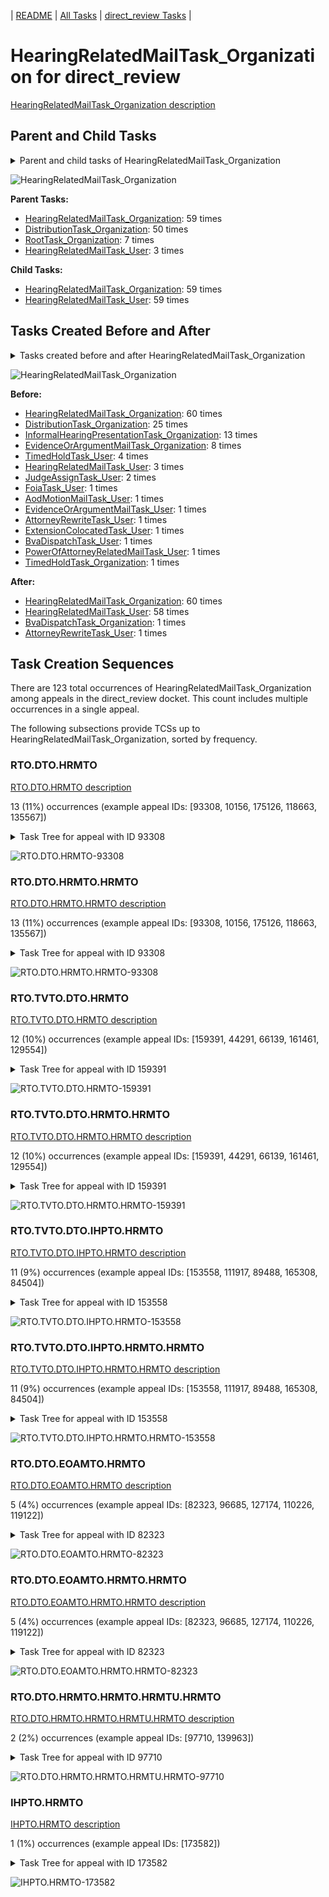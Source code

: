 <!-- DO NOT EDIT THIS FILE.  This file is autogenerated. -->
| [README](../README.md) | [All Tasks](../alltasks.md) | [direct_review Tasks](tasklist.md) |

# HearingRelatedMailTask_Organization for direct_review

[HearingRelatedMailTask_Organization description](../descr/HearingRelatedMailTask_Organization.md)

## Parent and Child Tasks

<details><summary markdown='span'>Parent and child tasks of HearingRelatedMailTask_Organization
</summary>

```
digraph G {
rankdir=LR;
node [shape=box]
"HearingRelatedMailTask_Organization" -> "HearingRelatedMailTask_User" [label=59]
"HearingRelatedMailTask_Organization" -> "HearingRelatedMailTask_Organization" [label=59]
"HearingRelatedMailTask_Organization" -> "HearingRelatedMailTask_Organization" [label=59]
"DistributionTask_Organization" -> "HearingRelatedMailTask_Organization" [label=50]
"RootTask_Organization" -> "HearingRelatedMailTask_Organization" [label=7]
"HearingRelatedMailTask_User" -> "HearingRelatedMailTask_Organization" [label=3]
}
```
</details>

![HearingRelatedMailTask_Organization](dot/HearingRelatedMailTask_Organization-parentchild.dot.png)

**Parent Tasks:**

   * [HearingRelatedMailTask_Organization](HearingRelatedMailTask_Organization.md): 59 times
   * [DistributionTask_Organization](DistributionTask_Organization.md): 50 times
   * [RootTask_Organization](RootTask_Organization.md): 7 times
   * [HearingRelatedMailTask_User](HearingRelatedMailTask_User.md): 3 times

**Child Tasks:**

   * [HearingRelatedMailTask_Organization](HearingRelatedMailTask_Organization.md): 59 times
   * [HearingRelatedMailTask_User](HearingRelatedMailTask_User.md): 59 times

## Tasks Created Before and After

<details><summary markdown='span'>Tasks created before and after HearingRelatedMailTask_Organization</summary>

```
digraph G {
rankdir=LR;

"HearingRelatedMailTask_Organization" -> "HearingRelatedMailTask_Organization" [label=60]
"HearingRelatedMailTask_Organization" -> "HearingRelatedMailTask_User" [label=58]
"HearingRelatedMailTask_Organization" -> "BvaDispatchTask_Organization" [label=1]
"HearingRelatedMailTask_Organization" -> "AttorneyRewriteTask_User" [label=1]
"HearingRelatedMailTask_Organization" -> "HearingRelatedMailTask_Organization" [label=60]
"DistributionTask_Organization" -> "HearingRelatedMailTask_Organization" [label=25]
"InformalHearingPresentationTask_Organization" -> "HearingRelatedMailTask_Organization" [label=13]
"EvidenceOrArgumentMailTask_Organization" -> "HearingRelatedMailTask_Organization" [label=8]
"TimedHoldTask_User" -> "HearingRelatedMailTask_Organization" [label=4]
"HearingRelatedMailTask_User" -> "HearingRelatedMailTask_Organization" [label=3]
"JudgeAssignTask_User" -> "HearingRelatedMailTask_Organization" [label=2]
"TimedHoldTask_Organization" -> "HearingRelatedMailTask_Organization" [label=1]
"PowerOfAttorneyRelatedMailTask_User" -> "HearingRelatedMailTask_Organization" [label=1]
"FoiaTask_User" -> "HearingRelatedMailTask_Organization" [label=1]
"ExtensionColocatedTask_User" -> "HearingRelatedMailTask_Organization" [label=1]
"EvidenceOrArgumentMailTask_User" -> "HearingRelatedMailTask_Organization" [label=1]
"BvaDispatchTask_User" -> "HearingRelatedMailTask_Organization" [label=1]
"AttorneyRewriteTask_User" -> "HearingRelatedMailTask_Organization" [label=1]
"AodMotionMailTask_User" -> "HearingRelatedMailTask_Organization" [label=1]
}
```
</details>

![HearingRelatedMailTask_Organization](dot/HearingRelatedMailTask_Organization.dot.png)

**Before:**

   * [HearingRelatedMailTask_Organization](HearingRelatedMailTask_Organization.md): 60 times
   * [DistributionTask_Organization](DistributionTask_Organization.md): 25 times
   * [InformalHearingPresentationTask_Organization](InformalHearingPresentationTask_Organization.md): 13 times
   * [EvidenceOrArgumentMailTask_Organization](EvidenceOrArgumentMailTask_Organization.md): 8 times
   * [TimedHoldTask_User](TimedHoldTask_User.md): 4 times
   * [HearingRelatedMailTask_User](HearingRelatedMailTask_User.md): 3 times
   * [JudgeAssignTask_User](JudgeAssignTask_User.md): 2 times
   * [FoiaTask_User](FoiaTask_User.md): 1 times
   * [AodMotionMailTask_User](AodMotionMailTask_User.md): 1 times
   * [EvidenceOrArgumentMailTask_User](EvidenceOrArgumentMailTask_User.md): 1 times
   * [AttorneyRewriteTask_User](AttorneyRewriteTask_User.md): 1 times
   * [ExtensionColocatedTask_User](ExtensionColocatedTask_User.md): 1 times
   * [BvaDispatchTask_User](BvaDispatchTask_User.md): 1 times
   * [PowerOfAttorneyRelatedMailTask_User](PowerOfAttorneyRelatedMailTask_User.md): 1 times
   * [TimedHoldTask_Organization](TimedHoldTask_Organization.md): 1 times

**After:**

   * [HearingRelatedMailTask_Organization](HearingRelatedMailTask_Organization.md): 60 times
   * [HearingRelatedMailTask_User](HearingRelatedMailTask_User.md): 58 times
   * [BvaDispatchTask_Organization](BvaDispatchTask_Organization.md): 1 times
   * [AttorneyRewriteTask_User](AttorneyRewriteTask_User.md): 1 times

## Task Creation Sequences

There are 123 total occurrences of HearingRelatedMailTask_Organization among appeals in the direct_review docket.  This count includes multiple occurrences in a single appeal.

The following subsections provide TCSs up to HearingRelatedMailTask_Organization, sorted by frequency.

### RTO.DTO.HRMTO

[RTO.DTO.HRMTO description](../descr/RTO.DTO.HRMTO.md)

13 (11%) occurrences (example appeal IDs: [93308, 10156, 175126, 118663, 135567])

<details><summary markdown='span'>Task Tree for appeal with ID 93308</summary>

```
@startuml
skinparam {
  ObjectBorderColor #555
  ObjectBorderThickness 0
  ObjectFontStyle bold
  ObjectFontSize 14
  ObjectAttributeFontColor #333
  ObjectAttributeFontSize 12
}
  object 0.RootTask #8dd3c7 {
Organization
}
  object 1.TrackVeteranTask #bebada {
Organization
}
  object 2.DistributionTask #ffffb3 {
Organization
}
  object 3.InformalHearingPresentationTask #fdb462 {
Organization
}
  object 4.HearingRelatedMailTask #8dd3c7 {
Organization  <back:white>    </back>
}
  object 5.HearingRelatedMailTask #8dd3c7 {
Organization  <back:white>    </back>
}
  object 6.HearingRelatedMailTask #8dd3c7 {
User
}
  object 7.TimedHoldTask #fccde5 {
User
}
  object 8.InformalHearingPresentationTask #fdb462 {
User
}
  object 9.TrackVeteranTask #bebada {
Organization
}
  object 10.InformalHearingPresentationTask #fdb462 {
Organization
}
  object 11.TrackVeteranTask #bebada {
Organization
}
0.RootTask -- 1.TrackVeteranTask
0.RootTask -- 2.DistributionTask
2.DistributionTask -- 3.InformalHearingPresentationTask
2.DistributionTask -- 4.HearingRelatedMailTask
4.HearingRelatedMailTask -- 5.HearingRelatedMailTask
5.HearingRelatedMailTask -- 6.HearingRelatedMailTask
6.HearingRelatedMailTask -- 7.TimedHoldTask
3.InformalHearingPresentationTask -- 8.InformalHearingPresentationTask
0.RootTask -- 9.TrackVeteranTask
2.DistributionTask -- 10.InformalHearingPresentationTask
0.RootTask -- 11.TrackVeteranTask
@enduml
```
</details>

![RTO.DTO.HRMTO-93308](uml/RTO.DTO.HRMTO-93308.png)

### RTO.DTO.HRMTO.HRMTO

[RTO.DTO.HRMTO.HRMTO description](../descr/RTO.DTO.HRMTO.HRMTO.md)

13 (11%) occurrences (example appeal IDs: [93308, 10156, 175126, 118663, 135567])

<details><summary markdown='span'>Task Tree for appeal with ID 93308</summary>

```
@startuml
skinparam {
  ObjectBorderColor #555
  ObjectBorderThickness 0
  ObjectFontStyle bold
  ObjectFontSize 14
  ObjectAttributeFontColor #333
  ObjectAttributeFontSize 12
}
  object 0.RootTask #8dd3c7 {
Organization
}
  object 1.TrackVeteranTask #bebada {
Organization
}
  object 2.DistributionTask #ffffb3 {
Organization
}
  object 3.InformalHearingPresentationTask #fdb462 {
Organization
}
  object 4.HearingRelatedMailTask #8dd3c7 {
Organization  <back:white>    </back>
}
  object 5.HearingRelatedMailTask #8dd3c7 {
Organization  <back:white>    </back>
}
  object 6.HearingRelatedMailTask #8dd3c7 {
User
}
  object 7.TimedHoldTask #fccde5 {
User
}
  object 8.InformalHearingPresentationTask #fdb462 {
User
}
  object 9.TrackVeteranTask #bebada {
Organization
}
  object 10.InformalHearingPresentationTask #fdb462 {
Organization
}
  object 11.TrackVeteranTask #bebada {
Organization
}
0.RootTask -- 1.TrackVeteranTask
0.RootTask -- 2.DistributionTask
2.DistributionTask -- 3.InformalHearingPresentationTask
2.DistributionTask -- 4.HearingRelatedMailTask
4.HearingRelatedMailTask -- 5.HearingRelatedMailTask
5.HearingRelatedMailTask -- 6.HearingRelatedMailTask
6.HearingRelatedMailTask -- 7.TimedHoldTask
3.InformalHearingPresentationTask -- 8.InformalHearingPresentationTask
0.RootTask -- 9.TrackVeteranTask
2.DistributionTask -- 10.InformalHearingPresentationTask
0.RootTask -- 11.TrackVeteranTask
@enduml
```
</details>

![RTO.DTO.HRMTO.HRMTO-93308](uml/RTO.DTO.HRMTO.HRMTO-93308.png)

### RTO.TVTO.DTO.HRMTO

[RTO.TVTO.DTO.HRMTO description](../descr/RTO.TVTO.DTO.HRMTO.md)

12 (10%) occurrences (example appeal IDs: [159391, 44291, 66139, 161461, 129554])

<details><summary markdown='span'>Task Tree for appeal with ID 159391</summary>

```
@startuml
skinparam {
  ObjectBorderColor #555
  ObjectBorderThickness 0
  ObjectFontStyle bold
  ObjectFontSize 14
  ObjectAttributeFontColor #333
  ObjectAttributeFontSize 12
}
  object 0.RootTask #8dd3c7 {
Organization
}
  object 1.TrackVeteranTask #bebada {
Organization
}
  object 2.DistributionTask #ffffb3 {
Organization
}
  object 3.HearingRelatedMailTask #8dd3c7 {
Organization  <back:white>    </back>
}
  object 4.HearingRelatedMailTask #8dd3c7 {
Organization  <back:white>    </back>
}
  object 5.HearingRelatedMailTask #8dd3c7 {
User
}
  object 6.HearingRelatedMailTask #8dd3c7 {
User
}
0.RootTask -- 1.TrackVeteranTask
0.RootTask -- 2.DistributionTask
2.DistributionTask -- 3.HearingRelatedMailTask
3.HearingRelatedMailTask -- 4.HearingRelatedMailTask
4.HearingRelatedMailTask -- 5.HearingRelatedMailTask
4.HearingRelatedMailTask -- 6.HearingRelatedMailTask
@enduml
```
</details>

![RTO.TVTO.DTO.HRMTO-159391](uml/RTO.TVTO.DTO.HRMTO-159391.png)

### RTO.TVTO.DTO.HRMTO.HRMTO

[RTO.TVTO.DTO.HRMTO.HRMTO description](../descr/RTO.TVTO.DTO.HRMTO.HRMTO.md)

12 (10%) occurrences (example appeal IDs: [159391, 44291, 66139, 161461, 129554])

<details><summary markdown='span'>Task Tree for appeal with ID 159391</summary>

```
@startuml
skinparam {
  ObjectBorderColor #555
  ObjectBorderThickness 0
  ObjectFontStyle bold
  ObjectFontSize 14
  ObjectAttributeFontColor #333
  ObjectAttributeFontSize 12
}
  object 0.RootTask #8dd3c7 {
Organization
}
  object 1.TrackVeteranTask #bebada {
Organization
}
  object 2.DistributionTask #ffffb3 {
Organization
}
  object 3.HearingRelatedMailTask #8dd3c7 {
Organization  <back:white>    </back>
}
  object 4.HearingRelatedMailTask #8dd3c7 {
Organization  <back:white>    </back>
}
  object 5.HearingRelatedMailTask #8dd3c7 {
User
}
  object 6.HearingRelatedMailTask #8dd3c7 {
User
}
0.RootTask -- 1.TrackVeteranTask
0.RootTask -- 2.DistributionTask
2.DistributionTask -- 3.HearingRelatedMailTask
3.HearingRelatedMailTask -- 4.HearingRelatedMailTask
4.HearingRelatedMailTask -- 5.HearingRelatedMailTask
4.HearingRelatedMailTask -- 6.HearingRelatedMailTask
@enduml
```
</details>

![RTO.TVTO.DTO.HRMTO.HRMTO-159391](uml/RTO.TVTO.DTO.HRMTO.HRMTO-159391.png)

### RTO.TVTO.DTO.IHPTO.HRMTO

[RTO.TVTO.DTO.IHPTO.HRMTO description](../descr/RTO.TVTO.DTO.IHPTO.HRMTO.md)

11 (9%) occurrences (example appeal IDs: [153558, 111917, 89488, 165308, 84504])

<details><summary markdown='span'>Task Tree for appeal with ID 153558</summary>

```
@startuml
skinparam {
  ObjectBorderColor #555
  ObjectBorderThickness 0
  ObjectFontStyle bold
  ObjectFontSize 14
  ObjectAttributeFontColor #333
  ObjectAttributeFontSize 12
}
  object 0.RootTask #8dd3c7 {
Organization
}
  object 1.TrackVeteranTask #bebada {
Organization
}
  object 2.DistributionTask #ffffb3 {
Organization
}
  object 3.InformalHearingPresentationTask #fdb462 {
Organization
}
  object 4.HearingRelatedMailTask #8dd3c7 {
Organization  <back:white>    </back>
}
  object 5.HearingRelatedMailTask #8dd3c7 {
Organization  <back:white>    </back>
}
  object 6.HearingRelatedMailTask #8dd3c7 {
User
}
0.RootTask -- 1.TrackVeteranTask
0.RootTask -- 2.DistributionTask
2.DistributionTask -- 3.InformalHearingPresentationTask
2.DistributionTask -- 4.HearingRelatedMailTask
4.HearingRelatedMailTask -- 5.HearingRelatedMailTask
5.HearingRelatedMailTask -- 6.HearingRelatedMailTask
@enduml
```
</details>

![RTO.TVTO.DTO.IHPTO.HRMTO-153558](uml/RTO.TVTO.DTO.IHPTO.HRMTO-153558.png)

### RTO.TVTO.DTO.IHPTO.HRMTO.HRMTO

[RTO.TVTO.DTO.IHPTO.HRMTO.HRMTO description](../descr/RTO.TVTO.DTO.IHPTO.HRMTO.HRMTO.md)

11 (9%) occurrences (example appeal IDs: [153558, 111917, 89488, 165308, 84504])

<details><summary markdown='span'>Task Tree for appeal with ID 153558</summary>

```
@startuml
skinparam {
  ObjectBorderColor #555
  ObjectBorderThickness 0
  ObjectFontStyle bold
  ObjectFontSize 14
  ObjectAttributeFontColor #333
  ObjectAttributeFontSize 12
}
  object 0.RootTask #8dd3c7 {
Organization
}
  object 1.TrackVeteranTask #bebada {
Organization
}
  object 2.DistributionTask #ffffb3 {
Organization
}
  object 3.InformalHearingPresentationTask #fdb462 {
Organization
}
  object 4.HearingRelatedMailTask #8dd3c7 {
Organization  <back:white>    </back>
}
  object 5.HearingRelatedMailTask #8dd3c7 {
Organization  <back:white>    </back>
}
  object 6.HearingRelatedMailTask #8dd3c7 {
User
}
0.RootTask -- 1.TrackVeteranTask
0.RootTask -- 2.DistributionTask
2.DistributionTask -- 3.InformalHearingPresentationTask
2.DistributionTask -- 4.HearingRelatedMailTask
4.HearingRelatedMailTask -- 5.HearingRelatedMailTask
5.HearingRelatedMailTask -- 6.HearingRelatedMailTask
@enduml
```
</details>

![RTO.TVTO.DTO.IHPTO.HRMTO.HRMTO-153558](uml/RTO.TVTO.DTO.IHPTO.HRMTO.HRMTO-153558.png)

### RTO.DTO.EOAMTO.HRMTO

[RTO.DTO.EOAMTO.HRMTO description](../descr/RTO.DTO.EOAMTO.HRMTO.md)

5 (4%) occurrences (example appeal IDs: [82323, 96685, 127174, 110226, 119122])

<details><summary markdown='span'>Task Tree for appeal with ID 82323</summary>

```
@startuml
skinparam {
  ObjectBorderColor #555
  ObjectBorderThickness 0
  ObjectFontStyle bold
  ObjectFontSize 14
  ObjectAttributeFontColor #333
  ObjectAttributeFontSize 12
}
  object 0.RootTask #8dd3c7 {
Organization
}
  object 1.DistributionTask #ffffb3 {
Organization
}
  object 2.EvidenceOrArgumentMailTask #ffffb3 {
Organization
}
  object 3.HearingRelatedMailTask #8dd3c7 {
Organization  <back:white>    </back>
}
  object 4.HearingRelatedMailTask #8dd3c7 {
Organization  <back:white>    </back>
}
  object 5.HearingRelatedMailTask #8dd3c7 {
User
}
  object 6.HearingRelatedMailTask #8dd3c7 {
User
}
  object 7.JudgeAssignTask #ccebc5 {
User
}
  object 8.JudgeDecisionReviewTask #d9d9d9 {
User
}
  object 9.AttorneyTask #bc80bd {
User
}
  object 10.BvaDispatchTask #b3de69 {
Organization
}
  object 11.BvaDispatchTask #b3de69 {
User
}
0.RootTask -- 1.DistributionTask
0.RootTask -- 2.EvidenceOrArgumentMailTask
1.DistributionTask -- 3.HearingRelatedMailTask
3.HearingRelatedMailTask -- 4.HearingRelatedMailTask
4.HearingRelatedMailTask -- 5.HearingRelatedMailTask
4.HearingRelatedMailTask -- 6.HearingRelatedMailTask
0.RootTask -- 7.JudgeAssignTask
0.RootTask -- 8.JudgeDecisionReviewTask
8.JudgeDecisionReviewTask -- 9.AttorneyTask
0.RootTask -- 10.BvaDispatchTask
10.BvaDispatchTask -- 11.BvaDispatchTask
@enduml
```
</details>

![RTO.DTO.EOAMTO.HRMTO-82323](uml/RTO.DTO.EOAMTO.HRMTO-82323.png)

### RTO.DTO.EOAMTO.HRMTO.HRMTO

[RTO.DTO.EOAMTO.HRMTO.HRMTO description](../descr/RTO.DTO.EOAMTO.HRMTO.HRMTO.md)

5 (4%) occurrences (example appeal IDs: [82323, 96685, 127174, 110226, 119122])

<details><summary markdown='span'>Task Tree for appeal with ID 82323</summary>

```
@startuml
skinparam {
  ObjectBorderColor #555
  ObjectBorderThickness 0
  ObjectFontStyle bold
  ObjectFontSize 14
  ObjectAttributeFontColor #333
  ObjectAttributeFontSize 12
}
  object 0.RootTask #8dd3c7 {
Organization
}
  object 1.DistributionTask #ffffb3 {
Organization
}
  object 2.EvidenceOrArgumentMailTask #ffffb3 {
Organization
}
  object 3.HearingRelatedMailTask #8dd3c7 {
Organization  <back:white>    </back>
}
  object 4.HearingRelatedMailTask #8dd3c7 {
Organization  <back:white>    </back>
}
  object 5.HearingRelatedMailTask #8dd3c7 {
User
}
  object 6.HearingRelatedMailTask #8dd3c7 {
User
}
  object 7.JudgeAssignTask #ccebc5 {
User
}
  object 8.JudgeDecisionReviewTask #d9d9d9 {
User
}
  object 9.AttorneyTask #bc80bd {
User
}
  object 10.BvaDispatchTask #b3de69 {
Organization
}
  object 11.BvaDispatchTask #b3de69 {
User
}
0.RootTask -- 1.DistributionTask
0.RootTask -- 2.EvidenceOrArgumentMailTask
1.DistributionTask -- 3.HearingRelatedMailTask
3.HearingRelatedMailTask -- 4.HearingRelatedMailTask
4.HearingRelatedMailTask -- 5.HearingRelatedMailTask
4.HearingRelatedMailTask -- 6.HearingRelatedMailTask
0.RootTask -- 7.JudgeAssignTask
0.RootTask -- 8.JudgeDecisionReviewTask
8.JudgeDecisionReviewTask -- 9.AttorneyTask
0.RootTask -- 10.BvaDispatchTask
10.BvaDispatchTask -- 11.BvaDispatchTask
@enduml
```
</details>

![RTO.DTO.EOAMTO.HRMTO.HRMTO-82323](uml/RTO.DTO.EOAMTO.HRMTO.HRMTO-82323.png)

### RTO.DTO.HRMTO.HRMTO.HRMTU.HRMTO

[RTO.DTO.HRMTO.HRMTO.HRMTU.HRMTO description](../descr/RTO.DTO.HRMTO.HRMTO.HRMTU.HRMTO.md)

2 (2%) occurrences (example appeal IDs: [97710, 139963])

<details><summary markdown='span'>Task Tree for appeal with ID 97710</summary>

```
@startuml
skinparam {
  ObjectBorderColor #555
  ObjectBorderThickness 0
  ObjectFontStyle bold
  ObjectFontSize 14
  ObjectAttributeFontColor #333
  ObjectAttributeFontSize 12
}
  object 0.RootTask #8dd3c7 {
Organization
}
  object 1.DistributionTask #ffffb3 {
Organization
}
  object 2.HearingRelatedMailTask #8dd3c7 {
Organization  <back:white>    </back>
}
  object 3.HearingRelatedMailTask #8dd3c7 {
Organization  <back:white>    </back>
}
  object 4.HearingRelatedMailTask #8dd3c7 {
User
}
  object 5.HearingRelatedMailTask #8dd3c7 {
Organization  <back:white>    </back>
}
0.RootTask -- 1.DistributionTask
1.DistributionTask -- 2.HearingRelatedMailTask
2.HearingRelatedMailTask -- 3.HearingRelatedMailTask
3.HearingRelatedMailTask -- 4.HearingRelatedMailTask
4.HearingRelatedMailTask -- 5.HearingRelatedMailTask
@enduml
```
</details>

![RTO.DTO.HRMTO.HRMTO.HRMTU.HRMTO-97710](uml/RTO.DTO.HRMTO.HRMTO.HRMTU.HRMTO-97710.png)

### IHPTO.HRMTO

[IHPTO.HRMTO description](../descr/IHPTO.HRMTO.md)

1 (1%) occurrences (example appeal IDs: [173582])

<details><summary markdown='span'>Task Tree for appeal with ID 173582</summary>

```
@startuml
skinparam {
  ObjectBorderColor #555
  ObjectBorderThickness 0
  ObjectFontStyle bold
  ObjectFontSize 14
  ObjectAttributeFontColor #333
  ObjectAttributeFontSize 12
}
  object 0.RootTask #8dd3c7 {
Organization
}
  object 1.TrackVeteranTask #bebada {
Organization
}
  object 2.DistributionTask #ffffb3 {
Organization
}
  object 3.InformalHearingPresentationTask #fdb462 {
Organization
}
  object 4.HearingRelatedMailTask #8dd3c7 {
Organization  <back:white>    </back>
}
  object 5.HearingRelatedMailTask #8dd3c7 {
Organization  <back:white>    </back>
}
  object 6.HearingRelatedMailTask #8dd3c7 {
User
}
  object 7.HearingRelatedMailTask #8dd3c7 {
Organization  <back:white>    </back>
}
  object 8.HearingRelatedMailTask #8dd3c7 {
Organization  <back:white>    </back>
}
  object 9.HearingRelatedMailTask #8dd3c7 {
User
}
  object 10.OtherMotionMailTask #ffed6f {
Organization
}
  object 11.OtherMotionMailTask #ffed6f {
Organization
}
  object 12.OtherMotionMailTask #ffed6f {
User
}
  object 13.DocketSwitchMailTask #e377c2 {
Organization
}
  object 14.DocketSwitchMailTask #e377c2 {
User
}
  object 15.DocketSwitchRulingTask #e377c2 {
User
}
  object 16.DocketSwitchGrantedTask #9467bd {
Organization
}
  object 17.DocketSwitchGrantedTask #9467bd {
User
}
0.RootTask -- 1.TrackVeteranTask
0.RootTask -- 2.DistributionTask
2.DistributionTask -- 3.InformalHearingPresentationTask
2.DistributionTask -- 4.HearingRelatedMailTask
4.HearingRelatedMailTask -- 5.HearingRelatedMailTask
5.HearingRelatedMailTask -- 6.HearingRelatedMailTask
2.DistributionTask -- 7.HearingRelatedMailTask
7.HearingRelatedMailTask -- 8.HearingRelatedMailTask
8.HearingRelatedMailTask -- 9.HearingRelatedMailTask
2.DistributionTask -- 10.OtherMotionMailTask
10.OtherMotionMailTask -- 11.OtherMotionMailTask
11.OtherMotionMailTask -- 12.OtherMotionMailTask
2.DistributionTask -- 13.DocketSwitchMailTask
13.DocketSwitchMailTask -- 14.DocketSwitchMailTask
2.DistributionTask -- 15.DocketSwitchRulingTask
15.DocketSwitchRulingTask -- 16.DocketSwitchGrantedTask
16.DocketSwitchGrantedTask -- 17.DocketSwitchGrantedTask
@enduml
```
</details>

![IHPTO.HRMTO-173582](uml/IHPTO.HRMTO-173582.png)

